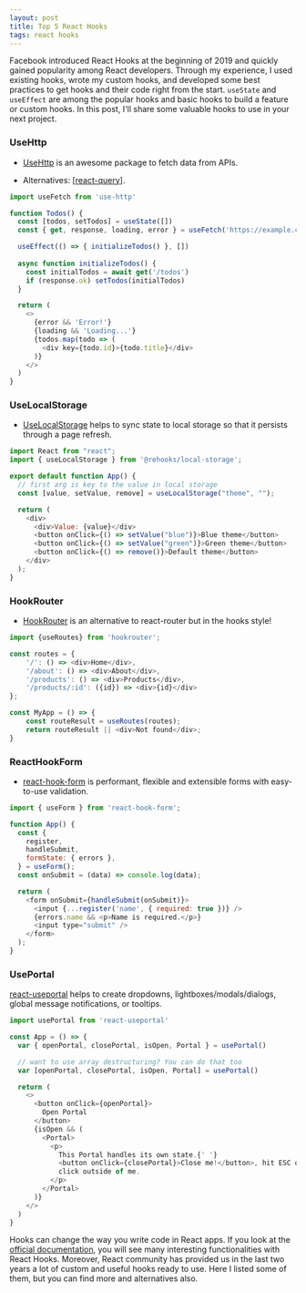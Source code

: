 ```yaml
---
layout: post
title: Top 5 React Hooks
tags: react hooks 
---
```


Facebook introduced React Hooks at the beginning of 2019 and quickly gained popularity among React developers. Through my experience, I used existing hooks, wrote my custom hooks, and developed some best practices to get hooks and their code right from the start. `useState` and `useEffect` are among the popular hooks and basic hooks to build a feature or custom hooks. In this post, I'll share some valuable hooks to use in your next project.

### UseHttp

- [UseHttp](https://www.npmjs.com/package/use-http) is an awesome package to fetch data from APIs.

- Alternatives: [[react-query](https://github.com/tannerlinsley/react-query)].

```javascript
import useFetch from 'use-http'

function Todos() {
  const [todos, setTodos] = useState([])
  const { get, response, loading, error } = useFetch('https://example.com')

  useEffect(() => { initializeTodos() }, []) 
  
  async function initializeTodos() {
    const initialTodos = await get('/todos')
    if (response.ok) setTodos(initialTodos)
  }

  return (
    <>
      {error && 'Error!'}
      {loading && 'Loading...'}
      {todos.map(todo => (
        <div key={todo.id}>{todo.title}</div>
      )}
    </>
  )
}
```

### UseLocalStorage

- [UseLocalStorage](https://usehooks.com/useLocalStorage/) helps to sync state to local storage so that it persists through a page refresh.

```javascript
import React from "react";
import { useLocalStorage } from '@rehooks/local-storage';

export default function App() {
  // first arg is key to the value in local storage
  const [value, setValue, remove] = useLocalStorage("theme", "");

  return (
    <div>
      <div>Value: {value}</div>
      <button onClick={() => setValue("blue")}>Blue theme</button>
      <button onClick={() => setValue("green")}>Green theme</button>
      <button onClick={() => remove()}>Default theme</button>
    </div>
  );
}
```

### HookRouter

- [HookRouter](https://www.npmjs.com/package/hookrouter) is an alternative to react-router but in the hooks style!

```javascript
import {useRoutes} from 'hookrouter';

const routes = {
    '/': () => <div>Home</div>,
    '/about': () => <div>About</div>,
    '/products': () => <div>Products</div>,
    '/products/:id': ({id}) => <div>{id}</div>
};

const MyApp = () => {
    const routeResult = useRoutes(routes);
    return routeResult || <div>Not found</div>;
}
```

### ReactHookForm

- [react-hook-form](https://www.react-hook-form.com/) is performant, flexible and extensible forms with easy-to-use validation.

```javascript
import { useForm } from 'react-hook-form';

function App() {
  const {
    register,
    handleSubmit,
    formState: { errors },
  } = useForm();
  const onSubmit = (data) => console.log(data);

  return (
    <form onSubmit={handleSubmit(onSubmit)}>
      <input {...register('name', { required: true })} />
      {errors.name && <p>Name is required.</p>}
      <input type="submit" />
    </form>
  );
}
```

### UsePortal

[react-useportal](https://github.com/alex-cory/react-useportal) helps to create dropdowns, lightboxes/modals/dialogs, global message notifications, or tooltips.

```javascript
import usePortal from 'react-useportal'

const App = () => {
  var { openPortal, closePortal, isOpen, Portal } = usePortal()

  // want to use array destructuring? You can do that too
  var [openPortal, closePortal, isOpen, Portal] = usePortal()

  return (
    <>
      <button onClick={openPortal}>
        Open Portal
      </button>
      {isOpen && (
        <Portal>
          <p>
            This Portal handles its own state.{' '}
            <button onClick={closePortal}>Close me!</button>, hit ESC or
            click outside of me.
          </p>
        </Portal>
      )}
    </>
  )
}
```

Hooks can change the way you write code in React apps. If you look at the [official documentation](https://reactjs.org/docs/hooks-intro.html), you will see many interesting functionalities with React Hooks. Moreover, React community has provided us in the last two years a lot of custom and useful hooks ready to use. Here I listed some of them, but you can find more and alternatives also.